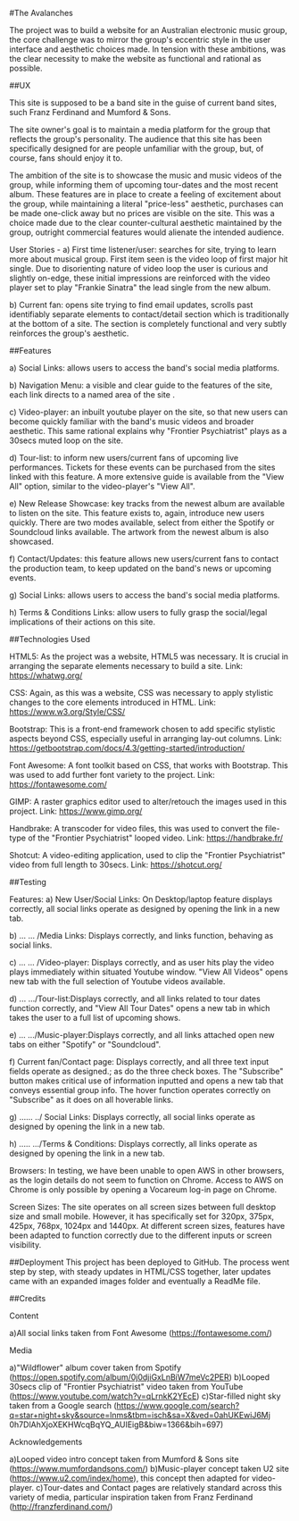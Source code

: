 
#The Avalanches

The project was to build a website for an Australian electronic music group, the core challenge was to mirror the group's
eccentric style in the user interface and aesthetic choices made.
In tension with these ambitions, was the clear necessity to make the website as functional and rational as possible.





##UX



This site is supposed to be a band site in the guise of current band sites, such Franz Ferdinand and Mumford & Sons.

The site owner's goal is to maintain a media platform for the group that reflects the group's personality. The audience
that this site has been specifically designed for are people unfamiliar with the group, but, of course, fans should enjoy it to.

The ambition of the site is to showcase the music and music videos of the group, while informing them of upcoming tour-dates
and the most recent album. These features are in place to create a feeling of excitement about the group, while maintaining a literal
"price-less" aesthetic, purchases can be made one-click away but no prices are visible on the site. This was a choice made due to the
clear counter-cultural aesthetic maintained by the group, outright commercial features would alienate the intended audience.

User Stories -
a) First time listener/user:  searches for site, trying to learn more about musical group. First item seen is the video loop of first
major hit single. Due to disorienting nature of video loop the user is curious and slightly on-edge, these initial impressions are
reinforced with the video player set to play "Frankie Sinatra" the lead single from the new album.

b) Current fan: opens site trying to find email updates, scrolls past identifiably separate elements to contact/detail section which
is traditionally at the bottom of a site. The section is completely functional and very subtly reinforces the group's aesthetic.






##Features

a) Social Links: allows users to access the band's social media platforms.

b) Navigation Menu: a visible and clear guide to the features of the site, each link directs to a named area of the site .

c) Video-player: an inbuilt youtube player on the site, so that new users can become quickly familiar with the band's music videos and broader aesthetic.
This same rational explains why "Frontier Psychiatrist" plays as a  30secs muted loop on the site.

d) Tour-list: to inform new users/current fans of upcoming live performances. Tickets for these events can be purchased from the sites linked with this feature.
A more extensive guide is available from the "View All" option, similar to the video-player's "View All".

e) New Release Showcase: key tracks from the newest album are available to listen on the site. This feature exists to, again, introduce new users quickly. There
are two modes available, select from either the Spotify or Soundcloud links available. The artwork from the newest album is also showcased.

f) Contact/Updates: this feature allows new users/current fans to contact the production team, to keep updated on the band's news or upcoming events.

g) Social Links: allows users to access the band's social media platforms.

h) Terms & Conditions Links: allow users to fully grasp the social/legal implications of their actions on this site.





##Technologies Used

HTML5:  As the project was a website, HTML5 was necessary. It is crucial in arranging the separate elements necessary to build a site.
Link: https://whatwg.org/

CSS: Again, as this was a website, CSS was necessary to apply stylistic changes to the core elements introduced in HTML.
Link: https://www.w3.org/Style/CSS/

Bootstrap: This is a front-end framework chosen to add specific stylistic aspects beyond CSS, especially useful in arranging lay-out columns.
Link: https://getbootstrap.com/docs/4.3/getting-started/introduction/

Font Awesome: A font toolkit based on CSS, that works with Bootstrap. This was used to add further font variety to the project.
Link: https://fontawesome.com/

GIMP: A raster graphics editor used to alter/retouch the images used in this project.
Link: https://www.gimp.org/

Handbrake: A transcoder for video files, this was used to convert the file-type of the "Frontier Psychiatrist" looped video.
Link: https://handbrake.fr/

Shotcut: A video-editing application, used to clip the "Frontier Psychiatrist" video from full length to 30secs.
Link: https://shotcut.org/





##Testing

Features:
a) New User/Social Links: On Desktop/laptop feature displays correctly, all social links operate as designed by opening the link in a new tab.

b) ... ... /Media Links: Displays correctly, and links function, behaving as social links.

c) ... ... /Video-player: Displays correctly, and as user hits play the video plays immediately within situated Youtube window.
"View All Videos" opens new tab with the full selection of Youtube videos available.

d) ... .../Tour-list:Displays correctly, and all links related to tour dates function correctly, and "View All Tour Dates" opens a new tab in
which takes the user to a full list of upcoming shows.

e) ... .../Music-player:Displays correctly, and all links attached open new tabs on either "Spotify" or "Soundcloud".

f) Current fan/Contact page: Displays correctly, and all three text input fields operate as designed.; as do the three check boxes. The "Subscribe"
button makes critical use of information inputted and opens a new tab that conveys essential group info. The hover function operates correctly on
"Subscribe" as it does on all hoverable links.

g) ...... ../ Social Links: Displays correctly, all social links operate as designed by opening the link in a new tab.

h) ..... .../Terms & Conditions: Displays correctly, all links operate as designed by opening the link in a new tab.



Browsers:
In testing, we have been unable to open AWS in other browsers, as the login details do not seem to function on Chrome. Access to AWS on Chrome is only
possible by opening a Vocareum log-in page on Chrome.


Screen Sizes:
The site operates on all screen sizes between full desktop size and small mobile. However, it has specifically set for 320px, 375px, 425px, 768px, 1024px
and 1440px. At different screen sizes, features have been adapted to function correctly due to the different inputs or screen visibility.





##Deployment
This project has been deployed to GitHub. The process went step by step, with steady updates in HTML/CSS together, later updates came with an
expanded images folder and eventually a ReadMe file.





##Credits

Content

a)All social links taken from Font Awesome  (https://fontawesome.com/)

Media

a)"Wildflower" album cover taken from Spotify (https://open.spotify.com/album/0j0djiGxLnBiW7meVc2PER)
b)Looped 30secs clip of "Frontier Psychiatrist" video taken from YouTube (https://www.youtube.com/watch?v=qLrnkK2YEcE)
c)Star-filled night sky taken from a Google search (https://www.google.com/search?q=star+night+sky&source=lnms&tbm=isch&sa=X&ved=0ahUKEwiJ6Mj
0h7DlAhXjoXEKHWcqBqYQ_AUIEigB&biw=1366&bih=697)


Acknowledgements

a)Looped video intro concept taken from Mumford & Sons site (https://www.mumfordandsons.com/)
b)Music-player concept taken U2 site (https://www.u2.com/index/home), this concept then adapted for video-player.
c)Tour-dates and Contact pages are relatively standard across this variety of media, particular inspiration taken from Franz Ferdinand
(http://franzferdinand.com/)